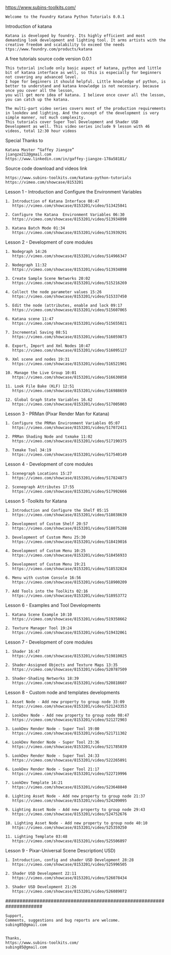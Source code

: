 https://www.subins-toolkits.com/

    Welcome to the Foundry Katana Python Tutorials 0.0.1



Introduction of katana

    Katana is developed by foundry. Its highly efficient and most demanding look development and lighting tool. It arms artists with the creative freedom and scalability to exceed the needs
    ttps://www.foundry.com/products/katana


A free tutorials source code version 0.0.1

    This tutorial include only basic aspect of katana, python and little bit of katana interface as well, so this is especially for beginners not covering any advanced level. 
    I hope for beginners it should helpful. Little knowledge of python, is better to understand and katana knowledge is not necessary. because once you cover all the lesson, 
    you will get more idea of katana. I believe once cover all the lesson, you can catch up the katana.
    
    The multi-part video series covers most of the production requirements in lookdev and lighting. And the concept of the development is very simple manner, not much complexity.
    This tutorials cover Super Tool Development and Shader USD  Development as well. This video series include 9 lesson with 46 videos, total 12:30 hour videos  

    
Special Thanks to 
    
    Katana Master “Gaffey Jiangze”
    jiangze212@gmail.com
    https://www.linkedin.com/in/gaffey-jiangze-178a58181/

    
Source code download and videos link

    https://www.subins-toolkits.com/katana-python-tutorials
    https://vimeo.com/showcase/8153201
    
    
    

Lesson 1 - Introduction and Configure the Environment Variables

    1. Introduction of Katana Interface	08:47
	   https://vimeo.com/showcase/8153201/video/513425841
	   
    2. Configure the Katana  Environment Variables 06:30
	   https://vimeo.com/showcase/8153201/video/513934898
	   
    3. Katana Batch Mode 01:34
	   https://vimeo.com/showcase/8153201/video/513939291


Lesson 2 - Development of core modules

    1. Nodegraph 14:26
	   https://vimeo.com/showcase/8153201/video/514966347
	   
    2. Nodegraph 11:32
	   https://vimeo.com/showcase/8153201/video/513934898
	   
    3. Create Sample Scene Networks 20:02
	   https://vimeo.com/showcase/8153201/video/515216269
	   
    4. Collect the node parameter values 15:26
	   https://vimeo.com/showcase/8153201/video/515337450
	   
    5. Edit the node (attributes, enable and lock 09:17
	   https://vimeo.com/showcase/8153201/video/515607065
	   
    6. Katana scene 11:47
	   https://vimeo.com/showcase/8153201/video/515655021
	   
    7. Incremental Saving 08:51
	   https://vimeo.com/showcase/8153201/video/516059873
	   
    8. Export, Import and Xml Nodes 10:47
	   https://vimeo.com/showcase/8153201/video/516095127
	   
    9. Xml scene and nodes 19:31
	   https://vimeo.com/showcase/8153201/video/516521901
	   
    10. Manage the Live Group 10:01
	   https://vimeo.com/showcase/8153201/video/516630858
	   
    11. Look File Bake (KLF) 12:51
	   https://vimeo.com/showcase/8153201/video/516988659
	   
    12. Global Graph State Variables 16.62
	   https://vimeo.com/showcase/8153201/video/517005003


Lesson 3 - PRMan (Pixar Render Man for Katana)

    1. Configure the PRMan Environment Variables 05:07
	   https://vimeo.com/showcase/8153201/video/517072411
	   
    2. PRMan Shading Node and txmake 11:02
	   https://vimeo.com/showcase/8153201/video/517190375
	   
    3. Txmake Tool 34:19
	   https://vimeo.com/showcase/8153201/video/517540149


Lesson 4 - Development of core modules

    1. Scenegraph Locations 15:27
	   https://vimeo.com/showcase/8153201/video/517824873
	   
    2. Scenegraph Attributes 17:55
	   https://vimeo.com/showcase/8153201/video/517992666


Lesson 5 -Toolkits for Katana

    1. Introduction and Configure the Shelf 05:15
	   https://vimeo.com/showcase/8153201/video/518038639
	   
    2. Development of Custom Shelf 20:57
	   https://vimeo.com/showcase/8153201/video/518075288
	   
    3. Development of Custom Menu 25:30
	   https://vimeo.com/showcase/8153201/video/518419016
	   
    4. Development of Custom Menu 10:25
	   https://vimeo.com/showcase/8153201/video/518456933
	   
    5. Development of Custom Menu 19:21
	   https://vimeo.com/showcase/8153201/video/518532824
	   
    6. Menu with custom Console 16:56
	   https://vimeo.com/showcase/8153201/video/518900209
	   
    7. Add Tools into the Toolkits 02:16
	   https://vimeo.com/showcase/8153201/video/518953772


Lesson 6 - Examples and Tool Developments

    1. Katana Scene Example 10:10
	   https://vimeo.com/showcase/8153201/video/519358662
    
    2. Texture Manager Tool 19:24
	   https://vimeo.com/showcase/8153201/video/519432061


Lesson 7 - Development of core modules

    1. Shader 16:47
	   https://vimeo.com/showcase/8153201/video/519810025
	   
    2. Shader-Assigned Objects and Texture Maps 13:35
	   https://vimeo.com/showcase/8153201/video/520787509
	   
    3. Shader-Shading Networks 18:39
	   https://vimeo.com/showcase/8153201/video/520818607


Lesson 8 - Custom node and templates developments

    1. Asset Node - Add new property to group node 33:09
	   https://vimeo.com/showcase/8153201/video/521243353
	   
    2. LookDev Node - Add new property to group node 08:47
	   https://vimeo.com/showcase/8153201/video/521272903
	   
    3. LookDev Render Node - Super Tool 19:00
	   https://vimeo.com/showcase/8153201/video/521711302
	   
    4. LookDev Render Node - Super Tool 23:36
	   https://vimeo.com/showcase/8153201/video/521785839
	   
    5. LookDev Render Node - Super Tool 24:33
	   https://vimeo.com/showcase/8153201/video/522265891
	   
    6. LookDev Render Node - Super Tool 21:17
	   https://vimeo.com/showcase/8153201/video/522719996
	   
    7. LookDev Template 14:21
	   https://vimeo.com/showcase/8153201/video/523648840
	   
    8. Lighting Asset Node - Add new property to group node 21:37
	   https://vimeo.com/showcase/8153201/video/524209095
	   
    9. Lighting Asset Node - Add new property to group node 29:43
	   https://vimeo.com/showcase/8153201/video/524752676
	   
    10. Lighting Asset Node - Add new property to group node 40:10
	   https://vimeo.com/showcase/8153201/video/525359250
	   
    11. Lighting Template 03:48
	   https://vimeo.com/showcase/8153201/video/525506897


Lesson 9 - Pixar-Universal Scene Description( USD)

    1. Introduction, config and shader USD Development 28:28
	   https://vimeo.com/showcase/8153201/video/525996505
	   
    2. Shader USD Development 22:11
	   https://vimeo.com/showcase/8153201/video/526078434
	   
    3. Shader USD Development 21:26
	   https://vimeo.com/showcase/8153201/video/526089072

    
    
#####################################################################


    Support,
    Comments, suggestions and bug reports are welcome.
    subing85@gmail.com


    Thanks,
    https://www.subins-toolkits.com/
    subing85@gmail.com    

